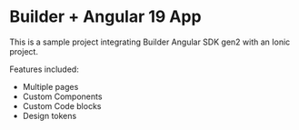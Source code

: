 # Builder + Angular 19 App

This is a sample project integrating Builder Angular SDK gen2 with an Ionic project.

Features included:
- Multiple pages
- Custom Components
- Custom Code blocks
- Design tokens
